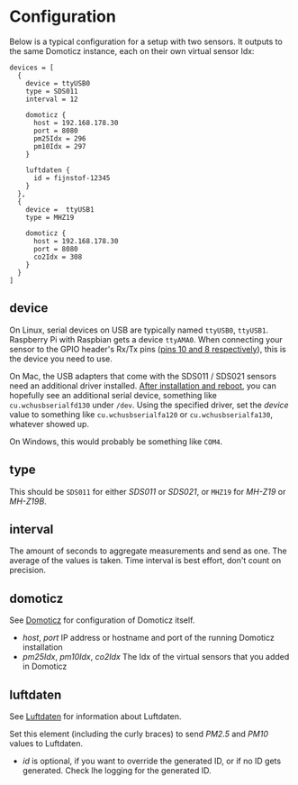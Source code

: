 # Configuration

Below is a typical configuration for a setup with two sensors. It outputs to the same Domoticz instance, each on their own virtual sensor Idx:

    devices = [
      {
        device = ttyUSB0
        type = SDS011
        interval = 12
    
        domoticz {
          host = 192.168.178.30
          port = 8080
          pm25Idx = 296
          pm10Idx = 297
        }
    
        luftdaten {
          id = fijnstof-12345
        }
      },
      {
        device =  ttyUSB1
        type = MHZ19
    
        domoticz {
          host = 192.168.178.30
          port = 8080
          co2Idx = 308
        }
      }
    ]
    
## device

On Linux, serial devices on USB are typically named `ttyUSB0`, `ttyUSB1`. 
Raspberry Pi with Raspbian gets a device `ttyAMA0`. 
When connecting your sensor to the GPIO header's Rx/Tx pins ([pins 10 and 8 respectively](https://pinout.xyz/)), this is the device you need to use.

On Mac, the USB adapters that come with the SDS011 / SDS021 sensors need an additional driver installed. 
[After installation and reboot](https://kig.re/2014/12/31/how-to-use-arduino-nano-mini-pro-with-CH340G-on-mac-osx-yosemite.html), you can hopefully
see an additional serial device, something like `cu.wchusbserialfd130` under `/dev`.
Using the specified driver, set the _device_ value to something like `cu.wchusbserialfa120` or `cu.wchusbserialfa130`, whatever showed up.

On Windows, this would probably be something like `COM4`. 

## type

This should be `SDS011` for either _SDS011_ or _SDS021_, or `MHZ19` for _MH-Z19_ or _MH-Z19B_.

## interval

The amount of seconds to aggregate measurements and send as one. The average of the values is taken. 
Time interval is best effort, don't count on precision.

## domoticz

See [Domoticz](./README.md#Domoticz) for configuration of Domoticz itself.

- _host_, _port_  IP address or hostname and port of the running Domoticz installation
- _pm25Idx_, _pm10Idx_, _co2Idx_ The Idx of the virtual sensors that you added in Domoticz

## luftdaten

See [Luftdaten](./README.md#Luftdaten) for information about Luftdaten.

Set this element (including the curly braces) to send _PM2.5_ and _PM10_ values to Luftdaten.
- _id_ is optional, if you want to override the generated ID, or if no ID gets generated.
Check lhe logging for the generated ID. 

